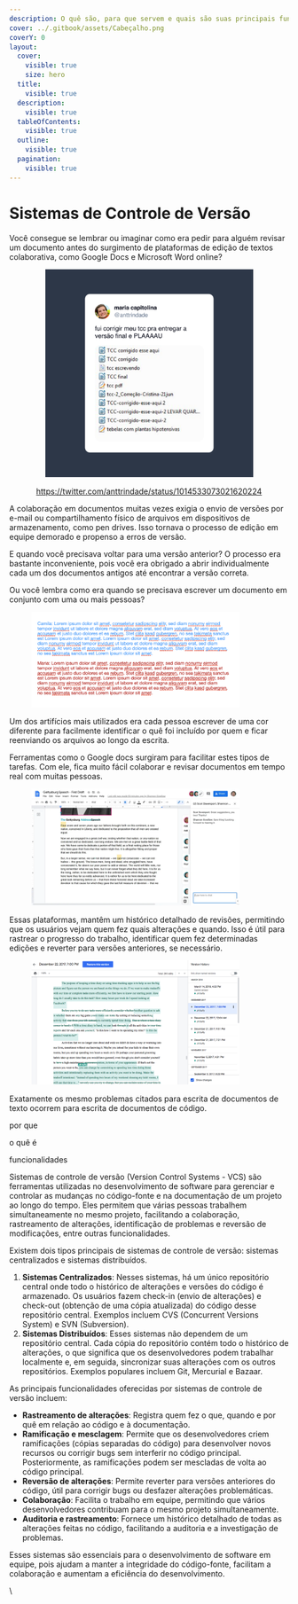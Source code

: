 ```yaml
---
description: O quê são, para que servem e quais são suas principais funcionalidades.
cover: ../.gitbook/assets/Cabeçalho.png
coverY: 0
layout:
  cover:
    visible: true
    size: hero
  title:
    visible: true
  description:
    visible: true
  tableOfContents:
    visible: true
  outline:
    visible: true
  pagination:
    visible: true
---
```


# Sistemas de Controle de Versão

Você consegue se lembrar ou imaginar como era pedir para alguém revisar um documento antes do surgimento de plataformas de edição de textos colaborativa, como Google Docs e Microsoft Word online?

<div align="center" data-full-width="true">

<figure><img src="../.gitbook/assets/tweet-1014533073021620224.png" alt="" width="375"><figcaption><p><a href="https://twitter.com/anttrindade/status/1014533073021620224?s=20">https://twitter.com/anttrindade/status/1014533073021620224</a></p></figcaption></figure>

</div>

A colaboração em documentos muitas vezes exigia o envio de versões por e-mail ou compartilhamento físico de arquivos em dispositivos de armazenamento, como pen drives. Isso tornava o processo de edição em equipe demorado e propenso a erros de versão.&#x20;

E quando você precisava voltar para uma versão anterior? O processo era bastante inconveniente, pois você era obrigado a abrir individualmente cada um dos documentos antigos até encontrar a versão correta.

Ou você lembra como era quando se precisava escrever um documento em conjunto com uma ou mais pessoas?

<figure><img src="../.gitbook/assets/image (2).png" alt="" width="375"><figcaption></figcaption></figure>

Um dos artifícios mais utilizados era cada pessoa escrever de uma cor diferente para facilmente identificar o quê foi incluído por quem e ficar reenviando os arquivos ao longo da escrita.



Ferramentas como o Google docs surgiram para facilitar estes tipos de tarefas. Com ele, fica muito fácil colaborar e revisar documentos em tempo real com muitas pessoas.



<figure><img src="../.gitbook/assets/image (3).png" alt="" width="375"><figcaption></figcaption></figure>

Essas plataformas, mantêm um histórico detalhado de revisões, permitindo que os usuários vejam quem fez quais alterações e quando. Isso é útil para rastrear o progresso do trabalho, identificar quem fez determinadas edições e reverter para versões anteriores, se necessário.

<figure><img src="../.gitbook/assets/image (5).png" alt="" width="375"><figcaption></figcaption></figure>



Exatamente os mesmo problemas citados para escrita de documentos de texto ocorrem para escrita de documentos de código.



por que

o quê é

funcionalidades



Sistemas de controle de versão (Version Control Systems - VCS) são ferramentas utilizadas no desenvolvimento de software para gerenciar e controlar as mudanças no código-fonte e na documentação de um projeto ao longo do tempo. Eles permitem que várias pessoas trabalhem simultaneamente no mesmo projeto, facilitando a colaboração, rastreamento de alterações, identificação de problemas e reversão de modificações, entre outras funcionalidades.

Existem dois tipos principais de sistemas de controle de versão: sistemas centralizados e sistemas distribuídos.

1. **Sistemas Centralizados**: Nesses sistemas, há um único repositório central onde todo o histórico de alterações e versões do código é armazenado. Os usuários fazem check-in (envio de alterações) e check-out (obtenção de uma cópia atualizada) do código desse repositório central. Exemplos incluem CVS (Concurrent Versions System) e SVN (Subversion).
2. **Sistemas Distribuídos**: Esses sistemas não dependem de um repositório central. Cada cópia do repositório contém todo o histórico de alterações, o que significa que os desenvolvedores podem trabalhar localmente e, em seguida, sincronizar suas alterações com os outros repositórios. Exemplos populares incluem Git, Mercurial e Bazaar.

As principais funcionalidades oferecidas por sistemas de controle de versão incluem:

* **Rastreamento de alterações**: Registra quem fez o que, quando e por quê em relação ao código e à documentação.
* **Ramificação e mesclagem**: Permite que os desenvolvedores criem ramificações (cópias separadas do código) para desenvolver novos recursos ou corrigir bugs sem interferir no código principal. Posteriormente, as ramificações podem ser mescladas de volta ao código principal.
* **Reversão de alterações**: Permite reverter para versões anteriores do código, útil para corrigir bugs ou desfazer alterações problemáticas.
* **Colaboração**: Facilita o trabalho em equipe, permitindo que vários desenvolvedores contribuam para o mesmo projeto simultaneamente.
* **Auditoria e rastreamento**: Fornece um histórico detalhado de todas as alterações feitas no código, facilitando a auditoria e a investigação de problemas.

Esses sistemas são essenciais para o desenvolvimento de software em equipe, pois ajudam a manter a integridade do código-fonte, facilitam a colaboração e aumentam a eficiência do desenvolvimento.

\
